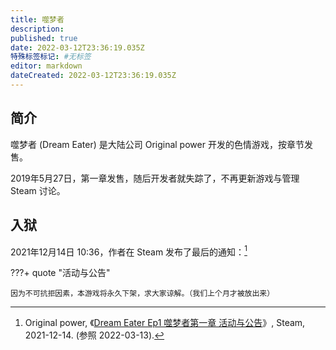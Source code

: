 ```yaml
---
title: 噬梦者
description:
published: true
date: 2022-03-12T23:36:19.035Z
特殊标签标记: #无标签
editor: markdown
dateCreated: 2022-03-12T23:36:19.035Z
---
```


## 简介

噬梦者 (Dream Eater) 是大陆公司 Original power 开发的色情游戏，按章节发售。

2019年5月27日，第一章发售，随后开发者就失踪了，不再更新游戏与管理 Steam 讨论。

## 入狱

2021年12月14日 10:36，作者在 Steam 发布了最后的通知：[^19811]

[^19811]: Original power, 《[Dream Eater Ep1 噬梦者第一章 活动与公告](https://steamcommunity.com/app/1015830/eventcomments/3198116134637226224)》, Steam, 2021-12-14. (参照 2022-03-13).

???+ quote "活动与公告"

    因为不可抗拒因素，本游戏将永久下架，求大家谅解。（我们上个月才被放出来）
